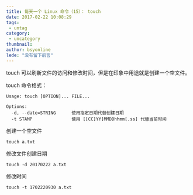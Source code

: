 ```yaml
---
title: 每天一个 Linux 命令（15）： touch
date: 2017-02-22 10:08:29
tags:
 - untag
category: 
 - uncategory
thumbnail: 
author: bsyonline
lede: "没有留下前言"
---
```


touch 可以刷新文件的访问和修改时间，但是在印象中用途就是创建一个空文件。

<!-- more -->

touch 命令格式：

```
Usage: touch [OPTION]... FILE...

Options:
  -d, --date=STRING      使用指定日期代替创建日期
  -t STAMP               使用 [[CC]YY]MMDDhhmm[.ss] 代替当前时间

```

创建一个空文件

```
touch a.txt
```

修改文件创建日期

```
touch -d 20170222 a.txt
```

修改时间

```
touch -t 1702220930 a.txt
```
